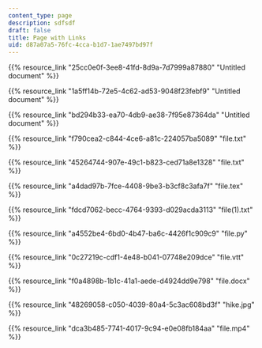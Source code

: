 ```yaml
---
content_type: page
description: sdfsdf
draft: false
title: Page with Links
uid: d87a07a5-76fc-4cca-b1d7-1ae7497bd97f
---
```

{{% resource_link "25cc0e0f-3ee8-41fd-8d9a-7d7999a87880" "Untitled document" %}}

{{% resource_link "1a5ff14b-72e5-4c62-ad53-9048f23febf9" "Untitled document" %}}

{{% resource_link "bd294b33-ea70-4db9-ae38-7f95e87364da" "Untitled document" %}}

{{% resource_link "f790cea2-c844-4ce6-a81c-224057ba5089" "file.txt" %}}

{{% resource_link "45264744-907e-49c1-b823-ced71a8e1328" "file.txt" %}}

{{% resource_link "a4dad97b-7fce-4408-9be3-b3cf8c3afa7f" "file.tex" %}}

{{% resource_link "fdcd7062-becc-4764-9393-d029acda3113" "file(1).txt" %}}

{{% resource_link "a4552be4-6bd0-4b47-ba6c-4426f1c909c9" "file.py" %}}

{{% resource_link "0c27219c-cdf1-4e48-b041-07748e209dce" "file.vtt" %}}

{{% resource_link "f0a4898b-1b1c-41a1-aede-d4924dd9e798" "file.docx" %}}

{{% resource_link "48269058-c050-4039-80a4-5c3ac608bd3f" "hike.jpg" %}}

{{% resource_link "dca3b485-7741-4017-9c94-e0e08fb184aa" "file.mp4" %}}